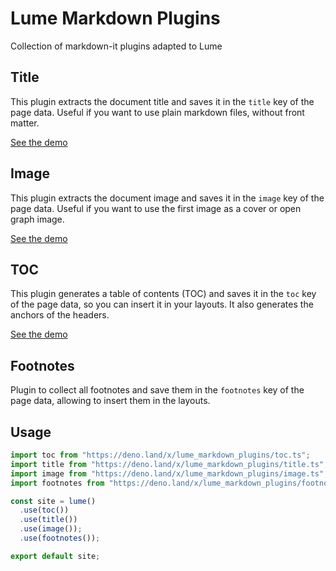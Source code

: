 # Lume Markdown Plugins

Collection of markdown-it plugins adapted to Lume

## Title

This plugin extracts the document title and saves it in the `title` key of the
page data. Useful if you want to use plain markdown files, without front matter.

[See the demo](title/demo/)

## Image

This plugin extracts the document image and saves it in the `image` key of the
page data. Useful if you want to use the first image as a cover or open graph
image.

[See the demo](image/demo/)

## TOC

This plugin generates a table of contents (TOC) and saves it in the `toc` key of
the page data, so you can insert it in your layouts. It also generates the
anchors of the headers.

[See the demo](toc/demo/)

## Footnotes

Plugin to collect all footnotes and save them in the `footnotes` key of the page
data, allowing to insert them in the layouts.

## Usage

```ts
import toc from "https://deno.land/x/lume_markdown_plugins/toc.ts";
import title from "https://deno.land/x/lume_markdown_plugins/title.ts";
import image from "https://deno.land/x/lume_markdown_plugins/image.ts";
import footnotes from "https://deno.land/x/lume_markdown_plugins/footnotes.ts";

const site = lume()
  .use(toc())
  .use(title())
  .use(image());
  .use(footnotes());

export default site;
```
